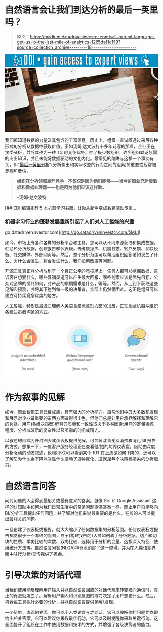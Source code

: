 # 自然语言会让我们到达分析的最后一英里吗？

> 原文：<https://medium.datadriveninvestor.com/will-natural-language-get-us-to-the-last-mile-of-analytics-1265daf1c199?source=collection_archive---------18----------------------->

[![](img/10904c6b16bc31445f64b7cc7b5e4e89.png)](http://www.track.datadriveninvestor.com/1B9E)![](img/4488155ed4f02b8c4ec648bfd2893238.png)

我们都知道数据的力量及其包含的丰富信息。历史上，组织一直试图通过采用各种形式的分析从数据中获取价值。正如汤姆·达文波特十多年前写的那样，企业正在接受分析，并将其作为一种 T2 的竞争优势。除了极少数组织，许多组织缺乏急需的专业知识，并且未能将数据驱动的文化内化。最常见的陷阱与这样一个事实有关，即“[最后一英里分析](https://www.bain.com/insights/chris-brahm-the-last-mile-of-analytics-video/)”(分析输出和实际改变的行为之间的距离)的重要性经常被忽视和低估。

> **组织在分析领域展开竞争，不仅仅是因为他们能够——当今的商业充斥着数据和数据处理器——也是因为他们应该这样做。**
> 
> **–汤姆·达文波特**

[](http://go.datadriveninvestor.com/5ML1) [## DDI 编辑推荐:5 本机器学习书籍，让你从新手变成数据驱动专家…

### 机器学习行业的蓬勃发展重新引起了人们对人工智能的兴趣

go.datadriveninvestor.com](http://go.datadriveninvestor.com/5ML1) 

如今，市场上有各种各样的分析平台和工具。您可以从不同来源获取和集成数据，汇总和分析数据，创建报告和仪表板。传统数据库、机器日志、客户反馈、互联设备、社交媒体、外部网页等。然后，整个分析范围可以帮助组织回答诸如发生了什么、为什么会发生、将会发生什么、我们如何改进等问题。

开源工具真正将分析放到了一个真正公平的竞技场上。任何人都可以挖掘数据，告诉客户想要什么，哪些营销渠道可以产生最大回报，哪些线索应该是优先目标，公众对品牌的情绪如何，对产品的预期需求是什么，等等。然而，从上到下获取这些见解和预测，并将其下达到每一级的决策者，实际上仍然很困难。这正是组织可以建立可持续竞争优势的地方。

人工智能，特别是最近在理解人类语言细微差别方面的进展，正在重塑机器与组织各级决策者沟通的方式。

![](img/abdcc6dc70d8366ba9d41e0711a79e9b.png)

# 作为叙事的见解

如今，商业智能工具已经成熟，具有强大的分析能力。虽然他们中的大多数在发现和展示对企业最重要的东西方面做得很出色，但他们总是让用户承担解释和理解它的负担。用户(各级决策者)解释的质量和一致性取决于多种因素:用户的定量熟练程度、分析或演示的复杂性以及所需的时间或精力。

以叙述的形式为任何图表或仪表板提供见解，可显著改善受众消费和消化 BI 报告的方式。想象一下，一位客户服务经理正在查看他/她的每周仪表盘。借助由深度分析驱动的动态叙述，他/她不仅可以看到某个 KPI 在上周是如何下降的，还可以了解它为什么会下降以及是什么推动了这种变化。这就是每个决策者指尖的分析能力。

# 自然语言问答

问对问题的人会得到最相关或最有意义的答案。就像 Siri 和 Google Assistant 这样的认知助手如何为我们日常生活中的常见问题提供答案一样，商业用户将能够向 BI/分析工具提出任何问题，并了解对他们来说最重要的是什么。在线的人可以提出最相关的问题。

一旦创建了仪表板或报告，就大大缩小了任何数据集的分析范围。任何仪表板或报告都类似于一个冻结的视图，显示(构建报告的)人员如何着手分析数据。切片和切块的性质、单向比较的次数、双向比较、选择用于分析的变量、选择深入特征、使用统计方法等。自然语言问答(NLQA)神奇地消除了这一障碍，并为在人类语言界面中进行分析/查询提供了机会。

# 引导决策的对话代理

当我们使用能够理解用户输入并以自然语言回应的对话代理来转变双向通信时，真正的奇迹就发生了。解析用户输入和识别意图的能力决定了用户想要什么。然后，机器或工具执行必要的分析，并以自然语言提供见解/发现。

一个简单、直观的界面，你可以用人类语言与之对话，它可以理解你的问题并立即给出相关答案，它可以建议你采取最佳行动，它可以及时提醒你采取关键行动。这全面提升了组织在工作中使用数据和技术的方式，并增强了各级决策者的能力。